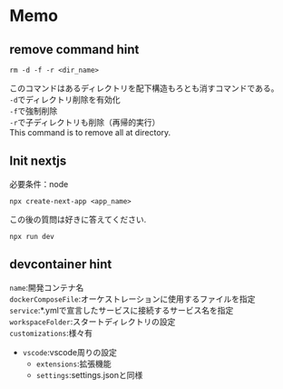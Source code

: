 # Memo


## remove command hint
```consolecod
rm -d -f -r <dir_name>
```
このコマンドはあるディレクトリを配下構造もろとも消すコマンドである。  
`-d`でディレクトリ削除を有効化  
`-f`で強制削除  
`-r`で子ディレクトリも削除（再帰的実行）  
This command is to remove all at directory.

## Init nextjs
必要条件：node
```console
npx create-next-app <app_name>
```
この後の質問は好きに答えてください.

```console
npx run dev
```

## devcontainer hint
`name`:開発コンテナ名  
`dockerComposeFile`:オーケストレーションに使用するファイルを指定  
`service`:*.ymlで宣言したサービスに接続するサービス名を指定  
`workspaceFolder`:スタートディレクトリの設定  
`customizations`:様々有  
* `vscode`:vscode周りの設定
    * `extensions`:拡張機能
    * `settings`:settings.jsonと同様
